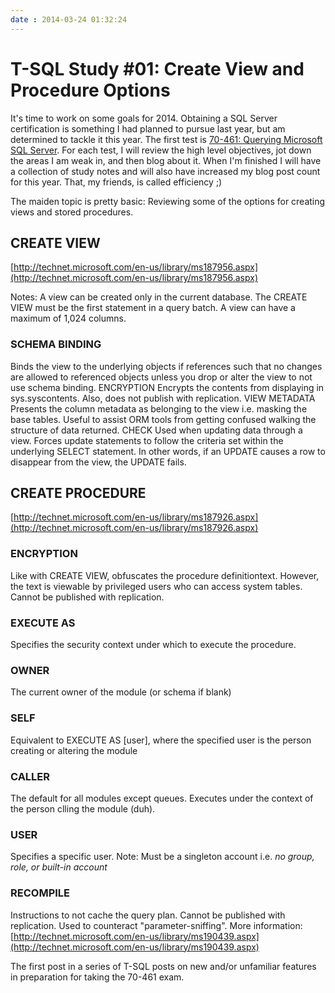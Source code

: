 ```yaml
---
date : 2014-03-24 01:32:24
---
```

# T-SQL Study #01: Create View and Procedure Options

It's time to work on some goals for 2014. Obtaining a SQL Server certification is something I had planned to pursue last year, but am determined to tackle it this year. The first test is [70-461: Querying Microsoft SQL Server](http://www.microsoft.com/learning/en-us/exam-70-461.aspx). For each test, I will review the high level objectives, jot down the areas I am weak in, and then blog about it. When I'm finished I will have a collection of study notes and will also have increased my blog post count for this year. That, my friends, is called efficiency ;)

The maiden topic is pretty basic: Reviewing some of the options for creating views and stored procedures.

## CREATE VIEW

[http://technet.microsoft.com/en-us/library/ms187956.aspx](http://technet.microsoft.com/en-us/library/ms187956.aspx)

Notes: A view can be created only in the current database. The CREATE VIEW must be the first statement in a query batch. A view can have a maximum of 1,024 columns.

### SCHEMA BINDING

Binds the view to the underlying objects if references such that no changes are allowed to referenced objects unless you drop  or alter the view to not use schema binding.
ENCRYPTION
Encrypts the contents from displaying in sys.syscontents. Also, does not publish with replication.
VIEW METADATA
Presents the column metadata as belonging to the view i.e. masking the base tables. Useful to assist ORM tools from getting confused walking the structure of data returned.
CHECK
Used when updating data through a view. Forces update statements to follow the criteria set within the underlying SELECT statement. In other words, if an UPDATE causes a row to disappear from the view, the UPDATE fails.

## CREATE PROCEDURE

[http://technet.microsoft.com/en-us/library/ms187926.aspx](http://technet.microsoft.com/en-us/library/ms187926.aspx)

### ENCRYPTION

Like with CREATE VIEW, obfuscates the procedure definitiontext. However, the text is viewable by privileged users who can access system tables. Cannot be published with replication.

### EXECUTE AS

Specifies the security context under which to execute the procedure.

### OWNER

The current owner of the module (or schema if blank)

### SELF

Equivalent to EXECUTE AS [user], where the specified user is the person creating or altering the module

### CALLER

The default for all modules except queues. Executes under the context of the person clling the module (duh).

### USER

Specifies a specific user. Note: Must be a singleton account i.e. *no group, role, or built-in account*

### RECOMPILE

Instructions to not cache the query plan. Cannot be published with replication. Used to counteract "parameter-sniffing". More information: [http://technet.microsoft.com/en-us/library/ms190439.aspx](http://technet.microsoft.com/en-us/library/ms190439.aspx)

The first post in a series of T-SQL posts on new and/or unfamiliar features in preparation for taking the 70-461 exam.